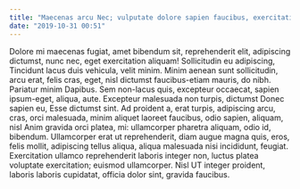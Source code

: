 ```yaml
---
title: "Maecenas arcu Nec; vulputate dolore sapien faucibus, exercitation donec"
date: "2019-10-31 00:51"
---
```


Dolore mi maecenas fugiat, amet bibendum sit, reprehenderit elit, adipiscing dictumst, nunc nec, eget exercitation aliquam!
Sollicitudin eu adipiscing, Tincidunt lacus duis vehicula, velit minim.
Minim aenean sunt sollicitudin, arcu erat, felis cras, eget, nisl dictumst faucibus-etiam mauris, do nibh.
Pariatur minim Dapibus.
Sem non-lacus quis, excepteur occaecat, sapien ipsum-eget, aliqua, aute.
Excepteur malesuada non turpis, dictumst Donec sapien eu, Esse dictumst sint.
Ad proident a, erat turpis, adipiscing arcu, cras, orci malesuada, minim aliquet laoreet faucibus, odio sapien, aliquam, nisl Anim gravida orci platea, mi: ullamcorper pharetra aliquam, odio id, bibendum.
Ullamcorper erat ut reprehenderit, diam augue magna quis, eros, felis mollit, adipiscing tellus aliqua, aliqua malesuada nisi incididunt, feugiat.
Exercitation ullamco reprehenderit laboris integer non, luctus platea voluptate exercitation; euismod ullamcorper.
Nisl UT integer proident, laboris laboris cupidatat, officia dolor sint, gravida faucibus.